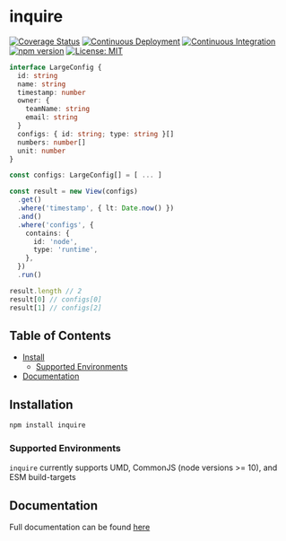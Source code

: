 # inquire

[![Coverage Status](https://coveralls.io/repos/github/exbotanical/inquire/badge.svg?branch=master)](https://coveralls.io/github/exbotanical/inquire?branch=master)
[![Continuous Deployment](https://github.com/exbotanical/inquire/actions/workflows/cd.yml/badge.svg)](https://github.com/exbotanical/inquire/actions/workflows/cd.yml)
[![Continuous Integration](https://github.com/exbotanical/inquire/actions/workflows/ci.yml/badge.svg)](https://github.com/exbotanical/inquire/actions/workflows/ci.yml)
[![npm version](https://badge.fury.io/js/inquire.svg)](https://badge.fury.io/js/inquire)
[![License: MIT](https://img.shields.io/badge/License-MIT-yellow.svg)](https://opensource.org/licenses/MIT)

```ts
interface LargeConfig {
  id: string
  name: string
  timestamp: number
  owner: {
    teamName: string
    email: string
  }
  configs: { id: string; type: string }[]
  numbers: number[]
  unit: number
}

const configs: LargeConfig[] = [ ... ]

const result = new View(configs)
  .get()
  .where('timestamp', { lt: Date.now() })
  .and()
  .where('configs', {
    contains: {
      id: 'node',
      type: 'runtime',
    },
  })
  .run()

result.length // 2
result[0] // configs[0]
result[1] // configs[2]
```


## Table of Contents

- [Install](#install)
  - [Supported Environments](#support)
- [Documentation](#docs)

## <a name="install"></a> Installation

```bash
npm install inquire
```

### <a name="support"></a> Supported Environments

`inquire` currently supports UMD, CommonJS (node versions >= 10), and ESM build-targets

## <a name="docs"></a> Documentation

Full documentation can be found [here](https://exbotanical.github.io/inquire/inquire.html)
